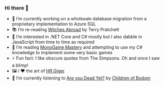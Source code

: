 ### Hi there 👋

- 🔭 I’m currently working on a wholesale database migration from a proprietary implementation to Azure SQL
- 📚 I’m re-reading [Witches Abroad](https://www.goodreads.com/book/show/2442.Witches_Abroad) by Terry Pratchett
- 👀 I’m interested in .NET Core and C# mostly but I also dabble in JavaScript from time to time as required
- 🌱 I’m reading [MonoGame Mastery](https://www.amazon.co.uk/MonoGame-Mastery-Multi-Platform-Reusable-Engine/dp/1484263081) and attempting to use my C# knowledge to implement some very basic games
- ⚡ Fun fact: I like obscure quotes from The Simpsons. Oh and once I saw a blimp!
- 🖼️ I ❤️ the art of [HR Giger](https://hrgiger.com/)
- 🎵 I’m currently listening to [Are you Dead Yet?](https://en.wikipedia.org/wiki/Are_You_Dead_Yet%3F) by [Children of Bodom](https://www.cobhc.com/)

<!--
**TimCollins/TimCollins** is a ✨ _special_ ✨ repository because its `README.md` (this file) appears on your GitHub profile.

Here are some ideas to get you started:

- 🔭 I’m currently working on ...
- 🌱 I’m currently learning ...
- 👯 I’m looking to collaborate on ...
- 🤔 I’m looking for help with ...
- 💬 Ask me about ...
- 📫 How to reach me: ...
- 😄 Pronouns: ...
- ⚡ Fun fact: ...
-->

